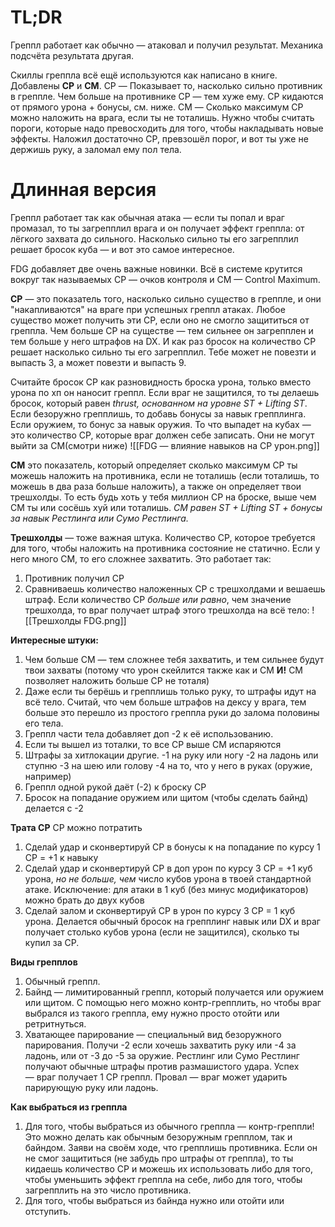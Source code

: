 # TL;DR
Греппл работает как обычно — атаковал и получил результат. Механика подсчёта результата другая.

Скиллы греппла всё ещё используются как написано в книге. Добавлены **CP** и **CM**.
CP — Показывает то, насколько сильно противник в греппле. Чем больше на противнике CP — тем хуже ему. CP кидаются от прямого урона + бонусы, см. ниже.
CM — Сколько максимум CP можно наложить на врага, если ты не тоталишь. Нужно чтобы считать пороги, которые надо превосходить для того, чтобы накладывать новые эффекты. Наложил достаточно CP, превзошёл порог, и вот ты уже не держишь руку, а заломал ему пол тела.

# Длинная версия

Греппл работает так как обычная атака — если ты попал и враг промазал, то ты загрепплил врага и он получает эффект греппла: от лёгкого захвата до сильного. Насколько сильно ты его загрепплил решает бросок куба — и вот это самое интересное. 

FDG добавляет две очень важные новинки. Всё в системе крутится вокруг так называемых CP — очков контроля и CM — Control Maximum.

**CP** — это показатель того, насколько сильно существо в греппле, и они "накапливаются" на враге при успешных греппл атаках. Любое существо может получить эти CP, если оно не смогло защититься от греппла. Чем больше CP на существе — тем сильнее он загрепплен и тем больше у него штрафов на DX. И как раз бросок на количество CP решает насколько сильно ты его загрепплил. Тебе может не повезти и выпасть 3, а может повезти и выпасть 9. 

Считайте бросок CP как разновидность броска урона, только вместо урона по хп он наносит греппл. Если враг не защитился, то ты делаешь бросок, который равен *thrust, основанном на уровне ST + Lifting ST*. Если безоружно грепплишь, то добавь бонусы за навык грепплинга. Если оружием, то бонус за навык оружия. 
То что выпадет на кубах — это количество CP, которые враг должен себе записать. Они не могут выйти за CM(смотри ниже)
![[FDG — влияние навыков на CP урон.png]]

**СМ** это показатель, который определяет сколько максимум CP ты можешь наложить на противника, если не тоталишь (если тоталишь, то можешь в два раза больше наложить), а также он определяет твои трешхолды. То есть будь хоть у тебя миллион CP на броске, выше чем CM ты или сосёшь хуй или тоталишь. 
*СМ равен ST + Lifting ST + бонусы за навык Рестлинга или Сумо Рестлинга.*

**Трешхолды** — тоже важная штука. Количество CP, которое требуется для того, чтобы наложить на противника состояние не статично. Если у него много CM, то его сложнее захватить. Это работает так:
1. Противник получил CP
2. Сравниваешь количество наложенных CP с трешхолдами и вешаешь штраф. Если количество CP *больше или равно*, чем значение трешхолда, то враг получает штраф этого трешхолда на всё тело:
![[Трешхолды FDG.png]]


**Интересные штуки:**
1. Чем больше CM — тем сложнее тебя захватить, и тем сильнее будут твои захваты (потому что урон скейлится также как и CM **И!** CM позволяет наложить больше CP не тоталя)
2. Даже если ты берёшь и грепплишь только руку, то штрафы идут на всё тело. Считай, что чем больше штрафов на дексу у врага, тем больше это перешло из простого греппла руки до залома половины его тела.
3. Греппл части тела добавляет доп -2 к её использованию.
4. Если ты вышел из тоталки, то все CP выше CM испаряются 
5. Штрафы за хитлокации другие.
   -1 на руку или ногу
   -2 на ладонь или ступню
   -3 на шею или голову
   -4 на то, что у него в руках (оружие, например)
5. Греппл одной рукой даёт (-2) к броску CP
6. Бросок на попадание оружием или щитом (чтобы сделать байнд) делается с -2

**Трата CP**
CP можно потратить
1. Сделай удар и сконвертируй CP в бонусы к на попадание по курсу 1 CP = +1 к навыку
2. Сделай удар и сконвертируй CP в доп урон по курсу 3 CP = +1 куб урона, *но не больше, чем* число кубов урона в твоей стандартной атаке. Исключение: для атаки в 1 куб (без минус модификаторов) можно брать до двух кубов
3. Сделай залом и сконвертируй CP в  урон по курсу 3 CP = 1 куб урона. Делается обычный бросок на грепплинг навык или DX и враг получает столько кубов урона (если не защитился), сколько ты купил за CP.

**Виды грепплов**
1. Обычный греппл.
2. Байнд — лимитированный греппл, который получается или оружием или щитом. С помощью него можно контр-грепплить, но чтобы враг выбрался из такого греппла, ему нужно просто отойти или ретритнуться.
3. Хватающее парирование — специальный вид безоружного парирования. Получи -2 если хочешь захватить руку или -4 за ладонь, или от -3 до -5 за оружие. Рестлинг или Сумо Рестлинг получают обычные штрафы против размашистого удара.
   Успех — враг получает 1 CP греппл.
   Провал — враг может ударить парирующую руку или ладонь.
   


**Как выбраться из греппла**
1. Для того, чтобы выбраться из обычного греппла — контр-греппли! Это можно делать как обычным безоружным грепплом, так и байндом. Заяви на своём ходе, что грепплишь противника. Если он не смог защититься (не забудь про штрафы от греппла), то ты кидаешь количество CP и можешь их использовать либо для того, чтобы уменьшить эффект греппла на себе, либо для того, чтобы загрепплить на это число противника.
2. Для того, чтобы выбраться из байнда нужно или отойти или отступить. 
